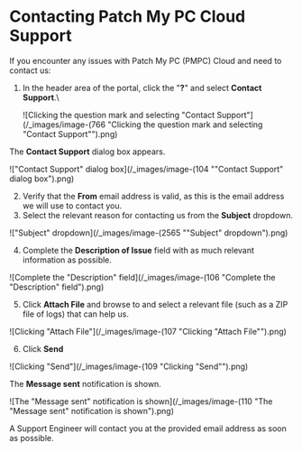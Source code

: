 # Contacting Patch My PC Cloud Support

If you encounter any issues with Patch My PC (PMPC) Cloud and need to contact us:

1.  In the header area of the portal, click the "**?**" and select **Contact Support**.\\

    ![Clicking the question mark and selecting "Contact Support"](/_images/image-(766 "Clicking the question mark and selecting \"Contact Support\"").png)

The **Contact Support** dialog box appears.

!["Contact Support" dialog box](/_images/image-(104 "\"Contact Support\" dialog box").png)

2. Verify that the **From** email address is valid, as this is the email address we will use to contact you.
3. Select the relevant reason for contacting us from the **Subject** dropdown.

!["Subject" dropdown](/_images/image-(2565 "\"Subject\" dropdown").png)

4. Complete the **Description of Issue** field with as much relevant information as possible.

![Complete the "Description" field](/_images/image-(106 "Complete the \"Description\" field").png)

5. Click **Attach File** and browse to and select a relevant file (such as a ZIP file of logs) that can help us.

![Clicking "Attach File"](/_images/image-(107 "Clicking \"Attach File\"").png)

6. Click **Send**

![Clicking "Send"](/_images/image-(109 "Clicking \"Send\"").png)

The **Message sent** notification is shown.

![The "Message sent" notification is shown](/_images/image-(110 "The \"Message sent\" notification is shown").png)

A Support Engineer will contact you at the provided email address as soon as possible.